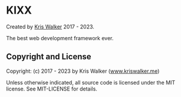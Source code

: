 KIXX
====
Created by [Kris Walker](https://www.kriswalker.me) 2017 - 2023.

The best web development framework ever.

Copyright and License
---------------------
Copyright: (c) 2017 - 2023 by Kris Walker (www.kriswalker.me)

Unless otherwise indicated, all source code is licensed under the MIT license. See MIT-LICENSE for details.

